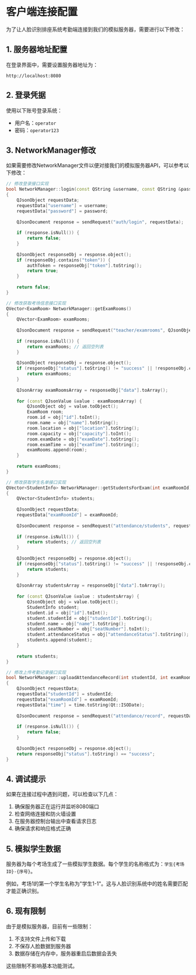 # 客户端连接配置

为了让人脸识别排座系统考勤端连接到我们的模拟服务器，需要进行以下修改：

## 1. 服务器地址配置

在登录界面中，需要设置服务器地址为：
```
http://localhost:8080
```

## 2. 登录凭据

使用以下账号登录系统：
- 用户名：`operator`
- 密码：`operator123`

## 3. NetworkManager修改

如果需要修改NetworkManager文件以便对接我们的模拟服务器API，可以参考以下修改：

```cpp
// 修改登录接口实现
bool NetworkManager::login(const QString &username, const QString &password)
{
    QJsonObject requestData;
    requestData["username"] = username;
    requestData["password"] = password;
    
    QJsonDocument response = sendRequest("auth/login", requestData);
    
    if (response.isNull()) {
        return false;
    }
    
    QJsonObject responseObj = response.object();
    if (responseObj.contains("token")) {
        authToken = responseObj["token"].toString();
        return true;
    }
    
    return false;
}

// 修改获取考场信息接口实现
QVector<ExamRoom> NetworkManager::getExamRooms()
{
    QVector<ExamRoom> examRooms;
    
    QJsonDocument response = sendRequest("teacher/examrooms", QJsonObject());
    
    if (response.isNull()) {
        return examRooms; // 返回空列表
    }
    
    QJsonObject responseObj = response.object();
    if (responseObj["status"].toString() != "success" || !responseObj.contains("data")) {
        return examRooms;
    }
    
    QJsonArray examRoomsArray = responseObj["data"].toArray();
    
    for (const QJsonValue &value : examRoomsArray) {
        QJsonObject obj = value.toObject();
        ExamRoom room;
        room.id = obj["id"].toInt();
        room.name = obj["name"].toString();
        room.location = obj["location"].toString();
        room.capacity = obj["capacity"].toInt();
        room.examDate = obj["examDate"].toString();
        room.examTime = obj["examTime"].toString();
        examRooms.append(room);
    }
    
    return examRooms;
}

// 修改获取学生名单接口实现
QVector<StudentInfo> NetworkManager::getStudentsForExam(int examRoomId)
{
    QVector<StudentInfo> students;
    
    QJsonObject requestData;
    requestData["examRoomId"] = examRoomId;
    
    QJsonDocument response = sendRequest("attendance/students", requestData);
    
    if (response.isNull()) {
        return students; // 返回空列表
    }
    
    QJsonObject responseObj = response.object();
    if (responseObj["status"].toString() != "success" || !responseObj.contains("data")) {
        return students;
    }
    
    QJsonArray studentsArray = responseObj["data"].toArray();
    
    for (const QJsonValue &value : studentsArray) {
        QJsonObject obj = value.toObject();
        StudentInfo student;
        student.id = obj["id"].toInt();
        student.studentId = obj["studentId"].toString();
        student.name = obj["name"].toString();
        student.seatNumber = obj["seatNumber"].toInt();
        student.attendanceStatus = obj["attendanceStatus"].toString();
        students.append(student);
    }
    
    return students;
}

// 修改上传考勤记录接口实现
bool NetworkManager::uploadAttendanceRecord(int studentId, int examRoomId, const QDateTime &time)
{
    QJsonObject requestData;
    requestData["studentId"] = studentId;
    requestData["examRoomId"] = examRoomId;
    requestData["time"] = time.toString(Qt::ISODate);
    
    QJsonDocument response = sendRequest("attendance/record", requestData);
    
    if (response.isNull()) {
        return false;
    }
    
    QJsonObject responseObj = response.object();
    return responseObj["status"].toString() == "success";
}
```

## 4. 调试提示

如果在连接过程中遇到问题，可以检查以下几点：

1. 确保服务器正在运行并监听8080端口
2. 检查网络连接和防火墙设置
3. 在服务器控制台输出中查看请求日志
4. 确保请求和响应格式正确

## 5. 模拟学生数据

服务器为每个考场生成了一些模拟学生数据。每个学生的名称格式为：`学生{考场ID}-{序号}`。

例如，考场1的第一个学生名称为"学生1-1"。这与人脸识别系统中的姓名需要匹配才能正确识别。

## 6. 现有限制

由于是模拟服务器，目前有一些限制：

1. 不支持文件上传和下载
2. 不保存人脸数据到服务器
3. 数据存储在内存中，服务器重启后数据会丢失

这些限制不影响基本功能测试。 